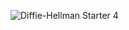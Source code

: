 ![Diffie-Hellman Starter 4](https://github.com/Riddhiman2005/CryptoHack-Solutions/assets/130882317/4ed5c34d-9559-4034-98b3-f76e8fb0f780)

